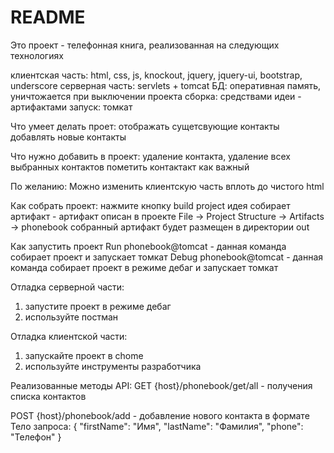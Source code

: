 # README #

Это проект - телефонная книга, реализованная на следующих технологиях

клиентская часть: html, css, js, knockout, jquery, jquery-ui, bootstrap, underscore
серверная часть: servlets + tomcat
БД: оперативная память, уничтожается при выключении проекта
сборка: средствами идеи - артифактами
запуск: томкат

Что умеет делать проет:
отображать сущетсвующие контакты
добавлять новые контакты

Что нужно добавить в проект:
удаление контакта,
удаление всех выбранных контактов
пометить контактакт как важный

По желанию:
Можно изменить клиентскую часть вплоть до чистого html

Как собрать проект:
нажмите кнопку build project
идея собирает артифакт - артифакт описан в проекте File -> Project Structure -> Artifacts -> phonebook
собранный артифакт будет размещен в директории out

Как запустить проект
Run phonebook@tomcat - данная команда собирает проект и запускает томкат
Debug phonebook@tomcat - данная команда собирает проект в режиме дебаг и запускает томкат

Отладка серверной части:
1) запустите проект в режиме дебаг
2) используйте постман

Отладка клиентской части:
1) запускайте проект в chome
2) используйте инструменты разработчика

Реализованные методы API:
GET {host}/phonebook/get/all - получения списка контактов

POST {host}/phonebook/add - добавление нового контакта в формате
Тело запроса:
{
 "firstName": "Имя",
 "lastName": "Фамилия",
 "phone": "Телефон"
}
